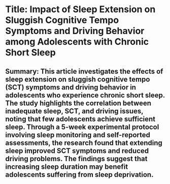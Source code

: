 # Title: Impact of Sleep Extension on Sluggish Cognitive Tempo Symptoms and Driving Behavior among Adolescents with Chronic Short Sleep

## Summary: This article investigates the effects of sleep extension on sluggish cognitive tempo (SCT) symptoms and driving behavior in adolescents who experience chronic short sleep. The study highlights the correlation between inadequate sleep, SCT, and driving issues, noting that few adolescents achieve sufficient sleep. Through a 5-week experimental protocol involving sleep monitoring and self-reported assessments, the research found that extending sleep improved SCT symptoms and reduced driving problems. The findings suggest that increasing sleep duration may benefit adolescents suffering from sleep deprivation.